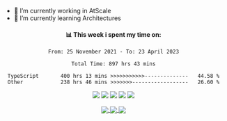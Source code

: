 - 🔭 I’m currently working in AtScale
- 🌱 I’m currently learning Architectures
<!-- - 👯 I’m looking to collaborate on anything
- 💬 Ask me about anything
- 🤔 I’m looking for help with ...
-
- 📫 How to reach me: ...
- 😄 Pronouns: ...
- ⚡ Fun fact: ...

<!--📊💬Waka-Time Section / 🌐WEBSITE: https://github.com/marketplace/actions/waka-readme -->
<div align="center">
<h4 align="center"> 📊 This week i spent my time on: </h4>
<div width="50%">

<!--START_SECTION:waka-->

```text
From: 25 November 2021 - To: 23 April 2023

Total Time: 897 hrs 43 mins

TypeScript       400 hrs 13 mins >>>>>>>>>>>--------------   44.58 %
Other            238 hrs 46 mins >>>>>>>------------------   26.60 %
```

<!--END_SECTION:waka-->

  ![](http://github-profile-summary-cards.vercel.app/api/cards/profile-details?username=lachezar-dimitrov&theme=monokai)
  ![](http://github-profile-summary-cards.vercel.app/api/cards/repos-per-language?username=lachezar-dimitrov&theme=monokai)
  ![](http://github-profile-summary-cards.vercel.app/api/cards/most-commit-language?username=lachezar-dimitrov&theme=monokai)
  ![](http://github-profile-summary-cards.vercel.app/api/cards/stats?username=lachezar-dimitrov&theme=monokai)
  ![](http://github-profile-summary-cards.vercel.app/api/cards/productive-time?username=lachezar-dimitrov&theme=monokai&utcOffset=8)

<a href="https://github.com/anuraghazra/github-readme-stats">
  <img align="center" src="https://github-readme-stats.vercel.app/api/top-langs/?username=lachezar-dimitrov&layout=compact&theme=dark&card_width=445&langs_count=10" />
</a>

<a href="https://github.com/anuraghazra/convoychat">
  <img align="center" src="https://github-readme-stats.vercel.app/api?username=lachezar-dimitrov&theme=dark&show_icons=true&count_private=true&include_all_commits=true" />
</a>

<a href="https://github.com/anuraghazra/github-readme-stats">
   <img align="center" src="https://github-readme-stats.vercel.app/api/wakatime?username=lachezar_dimitrov&theme=dark" />
</a>
